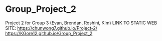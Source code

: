 # Group_Project_2
Project 2 for Group 3 (Evan, Brendan, Roshini, Kim)
LINK TO STATIC WEB SITE:
https://chunwong7.github.io/Project-2/
https://KGore12.github.io/Group_Project_2
